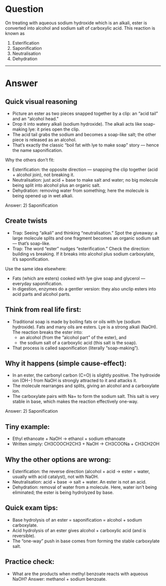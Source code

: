 # Question
On treating with aqueous sodium hydroxide which is an alkali, ester is converted into alcohol and sodium salt of carboxylic acid. This reaction is known as  
   1) Esterification  
   2) Saponification  
   3) Neutralisation  
   4) Dehydration

---
# Answer

## Quick visual reasoning
- Picture an ester as two pieces snapped together by a clip: an “acid tail” and an “alcohol head.”
- Drop it into watery alkali (sodium hydroxide). The alkali acts like soap-making lye: it pries open the clip.
- The acid tail grabs the sodium and becomes a soap-like salt; the other piece is released as an alcohol.
- That’s exactly the classic “boil fat with lye to make soap” story — hence the name saponification.

Why the others don’t fit:
- Esterification: the opposite direction — snapping the clip together (acid + alcohol join), not breaking it.
- Neutralisation: just acid + base to make salt and water; no big molecule being split into alcohol plus an organic salt.
- Dehydration: removing water from something; here the molecule is being opened up in wet alkali.

Answer: 2) Saponification

## Create twists
- Trap: Seeing “alkali” and thinking “neutralisation.” Spot the giveaway: a large molecule splits and one fragment becomes an organic sodium salt — that’s soap-like.
- Trap: The word “ester” nudges “esterification.” Check the direction: building vs breaking. If it breaks into alcohol plus sodium carboxylate, it’s saponification.

Use the same idea elsewhere:
- Fats (which are esters) cooked with lye give soap and glycerol — everyday saponification.
- In digestion, enzymes do a gentler version: they also unclip esters into acid parts and alcohol parts.

## Think from real life first:
- Traditional soap is made by boiling fats or oils with lye (sodium hydroxide). Fats and many oils are esters. Lye is a strong alkali (NaOH). The reaction breaks the ester into:
  - an alcohol (from the “alcohol part” of the ester), and
  - the sodium salt of a carboxylic acid (this salt is the soap).
- That process is called saponification (literally “soap-making”).

## Why it happens (simple cause-effect):
- In an ester, the carbonyl carbon (C=O) is slightly positive. The hydroxide ion (OH−) from NaOH is strongly attracted to it and attacks it.
- The molecule rearranges and splits, giving an alcohol and a carboxylate ion.
- The carboxylate pairs with Na+ to form the sodium salt. This salt is very stable in base, which makes the reaction effectively one-way.

Answer: 2) Saponification

## Tiny example:
- Ethyl ethanoate + NaOH → ethanol + sodium ethanoate
- Written simply: CH3COOCH2CH3 + NaOH → CH3COONa + CH3CH2OH

## Why the other options are wrong:
- Esterification: the reverse direction (alcohol + acid → ester + water, usually with acid catalyst), not with NaOH.
- Neutralisation: acid + base → salt + water. An ester is not an acid.
- Dehydration: removal of water from a molecule. Here, water isn’t being eliminated; the ester is being hydrolyzed by base.

## Quick exam tips:
- Base hydrolysis of an ester = saponification = alcohol + sodium carboxylate.
- Acid hydrolysis of an ester gives alcohol + carboxylic acid (and is reversible).
- The “one-way” push in base comes from forming the stable carboxylate salt. 

## Practice check:
- What are the products when methyl benzoate reacts with aqueous NaOH? Answer: methanol + sodium benzoate.